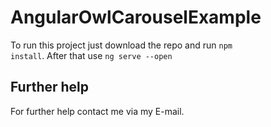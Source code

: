# AngularOwlCarouselExample

To run this project just download the repo and run <code>npm install</code>. After that use <code>ng serve --open</code>

## Further help

For further help contact me via my E-mail.
